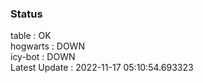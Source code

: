 ### Status


table : OK  
hogwarts : DOWN  
icy-bot : DOWN  
Latest Update : 2022-11-17 05:10:54.693323
